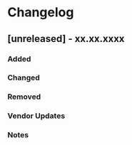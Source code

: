 # Changelog

## [unreleased] - xx.xx.xxxx

### Added

### Changed

### Removed

### Vendor Updates

### Notes


